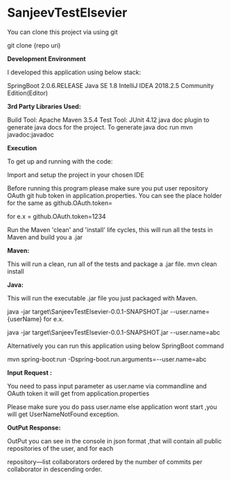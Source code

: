 # SanjeevTestElsevier

You can clone this project via using git

git clone {repo uri)

**Development Environment**

I developed this application using below stack:

SpringBoot 2.0.6.RELEASE
Java SE 1.8
IntelliJ IDEA 2018.2.5 Community Edition(Editor)

**3rd Party Libraries Used:**

Build Tool: Apache Maven 3.5.4
Test Tool: JUnit 4.12
java doc plugin to generate java docs for the project. To generate java doc run mvn javadoc:javadoc

**Execution**

To get up and running with the code:

Import and setup the project in your chosen IDE

Before running this program please make sure you put user repository OAuth git hub token in application.properties.
You can see the place holder for the same as  github.OAuth.token=<token>

for e.x = github.OAuth.token=1234

Run the Maven 'clean' and 'install' life cycles, this will run all the tests in Maven and build you a .jar

**Maven:**

This will run a clean, run all of the tests and package a .jar file.
mvn clean install

**Java:**

This will run the executable .jar file you just packaged with Maven.

java -jar target\SanjeevTestElsevier-0.0.1-SNAPSHOT.jar --user.name={userName}
for e.x.

java -jar target\SanjeevTestElsevier-0.0.1-SNAPSHOT.jar --user.name=abc

Alternatively you can run this application using below SpringBoot command 

mvn spring-boot:run -Dspring-boot.run.arguments=--user.name=abc


**Input Request :**

You need to pass input parameter as user.name via commandline and OAuth token it will get from application.properties

Please make sure you do pass user.name else application wont start ,you will get UserNameNotFound exception.


**OutPut Response:**

OutPut you can see in the console in json format ,that will contain all public repositories of the user, and for each

 repository—list collaborators ordered by the number of commits per collaborator in descending order.
 
 
 

